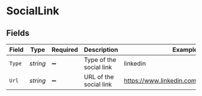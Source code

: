 # SocialLink


## Fields

| Field                                      | Type                                       | Required                                   | Description                                | Example                                    |
| ------------------------------------------ | ------------------------------------------ | ------------------------------------------ | ------------------------------------------ | ------------------------------------------ |
| `Type`                                     | *string*                                   | :heavy_minus_sign:                         | Type of the social link                    | linkedin                                   |
| `Url`                                      | *string*                                   | :heavy_minus_sign:                         | URL of the social link                     | https://www.linkedin.com/in/romainsestier/ |